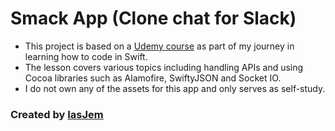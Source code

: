 # Smack App (Clone chat for Slack) 

* This project is based on a [Udemy course](https://www.udemy.com/devslopes-ios11/) as part of my journey in learning how to code in Swift.
* The lesson covers various topics including handling APIs and using Cocoa libraries such as Alamofire, SwiftyJSON and Socket IO.
* I do not own any of the assets for this app and only serves as self-study.

### Created by [IasJem](https://github.com/iasjem)